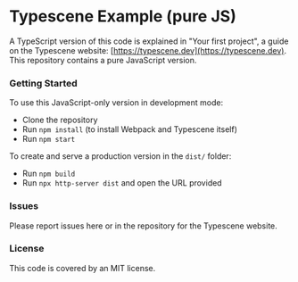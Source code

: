 # Typescene Example (pure JS)

A TypeScript version of this code is explained in "Your first project", a guide on the Typescene website: [https://typescene.dev](https://typescene.dev). This repository contains a pure JavaScript version.

### Getting Started

To use this JavaScript-only version in development mode:

- Clone the repository
- Run `npm install` (to install Webpack and Typescene itself)
- Run `npm start`

To create and serve a production version in the `dist/` folder:

- Run `npm build`
- Run `npx http-server dist` and open the URL provided

### Issues

Please report issues here or in the repository for the Typescene website.

### License

This code is covered by an MIT license.
